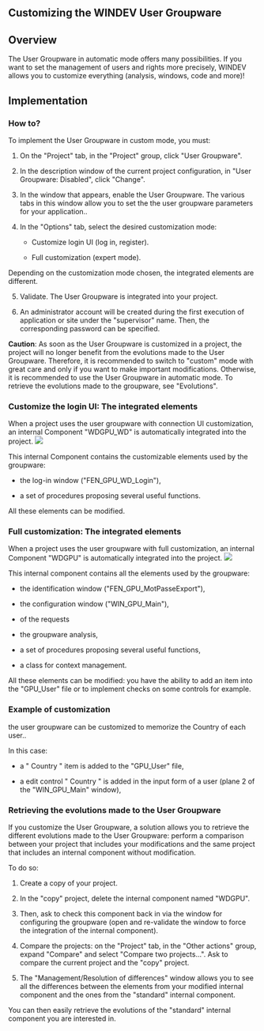 


## Customizing the WINDEV User Groupware
			



<a name="NOTE1"></a>
<a name="NOTE1_1"></a>


## Overview
<a name="overview_ELTTEXTE000167"></a>
The User Groupware in automatic mode offers many possibilities. If you want to set the management of users and rights more precisely, WINDEV allows you to customize everything (analysis, windows, code and more)!

<a name="NOTE2"></a>
<a name="NOTE2_1"></a>


## Implementation
<a name="implementation_ELTTEXTE000191"></a>


### How to?
<a name="how_ELTPARAGRAPHE000018"></a>

To implement the User Groupware in custom mode, you must: 

1. On the "Project" tab, in the "Project" group, click "User Groupware". 

2. In the description window of the current project configuration, in "User Groupware: Disabled", click "Change". 

3. In the window that appears, enable the User Groupware. The various tabs in this window allow you to set the the user groupware parameters for your application.. 

4. In the "Options" tab, select the desired customization mode: 

	- Customize login UI (log in, register).

	- Full customization (expert mode). 


 Depending on the customization mode chosen, the integrated elements are different. 

5. Validate. The User Groupware is integrated into your project. 

6. An administrator account will be created during the first execution of application or site under the "supervisor" name. Then, the corresponding password can be specified. 




**Caution**: As soon as the User Groupware is customized in a project, the project will no longer benefit from the evolutions made to the User Groupware. Therefore, it is recommended to switch to "custom" mode with great care and only if you want to make important modifications. Otherwise, it is recommended to use the User Groupware in automatic mode. To retrieve the evolutions made to the groupware, see "Evolutions". 
<a name="NOTE2_2"></a>


### Customize the login UI: The integrated elements 
<a name="customize_the_login_the_integrated_elements_ELTPARAGRAPHE000050"></a>

When a project uses the user groupware with connection UI customization, an internal Component "WDGPU_WD" is automatically integrated into the project.
![](https://doc.pcsoft.fr/en-US/images/image.awp?langid=3&name=GPU_Personnaliser_WD_Connexion%20-%20HC%20N%B0001.gif)


This internal Component contains the customizable elements used by the groupware:

- the log-in window ("FEN_GPU_WD_Login"),

- a set of procedures proposing several useful functions. 


All these elements can be modified. 
<a name="NOTE2_2b"></a>


### Full customization: The integrated elements 
<a name="full_customization_the_integrated_elements_ELTPARAGRAPHE000065"></a>

When a project uses the user groupware with full customization, an internal Component "WDGPU" is automatically integrated into the project.
![](https://doc.pcsoft.fr/en-US/images/image.awp?langid=3&name=GPU_Personnaliser_WD_Complet%20-%20HC%20N%B0001.gif)


This internal component contains all the elements used by the groupware:

- the identification window ("FEN_GPU_MotPasseExport"),

- the configuration window ("WIN_GPU_Main"), 

- of the requests

- the groupware analysis, 

- a set of procedures proposing several useful functions, 

- a class for context management.


All these elements can be modified: you have the ability to add an item into the "GPU_User" file or to implement checks on some controls for example.
<a name="NOTE2_3"></a>


### Example of customization
<a name="example_customization_ELTPARAGRAPHE000084"></a>

the user groupware can be customized to memorize the Country of each user.. 

In this case:

- a " Country " item is added to the "GPU_User" file,

- a edit control " Country " is added in the input form of a user (plane 2 of the "WIN_GPU_Main" window),



<a name="NOTE2_4"></a>


### Retrieving the evolutions made to the User Groupware
<a name="retrieving_the_evolutions_made_the_user_groupware_ELTPARAGRAPHE000096"></a>

If you customize the User Groupware, a solution allows you to retrieve the different evolutions made to the User Groupware: perform a comparison between your project that includes your modifications and the same project that includes an internal component without modification.

To do so:

1. Create a copy of your project.

2. In the "copy" project, delete the internal component named "WDGPU".

3. Then, ask to check this component back in via the window for configuring the groupware (open and re-validate the window to force the integration of the internal component).

4. Compare the projects: on the "Project" tab, in the "Other actions" group, expand "Compare" and select "Compare two projects...". Ask to compare the current project and the "copy" project.

5. The "Management/Resolution of differences" window allows you to see all the differences between the elements from your modified internal component and the ones from the "standard" internal component.




You can then easily retrieve the evolutions of the "standard" internal component you are interested in.


